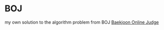 # BOJ
my own solution to the algorithm problem from BOJ
[Baekjoon Online Judge](https://www.acmicpc.net/)

